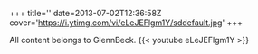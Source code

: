 +++
title=''
date=2013-07-02T12:36:58Z
cover='https://i.ytimg.com/vi/eLeJEFlgm1Y/sddefault.jpg'
+++

All content belongs to GlennBeck.
{{< youtube eLeJEFlgm1Y >}}
